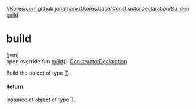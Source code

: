 //[Kores](../../../../index.md)/[com.github.jonathanxd.kores.base](../../index.md)/[ConstructorDeclaration](../index.md)/[Builder](index.md)/[build](build.md)

# build

[jvm]\
open override fun [build](build.md)(): [ConstructorDeclaration](../index.md)

Build the object of type [T](../../../com.github.jonathanxd.kores.builder/-builder/index.md).

#### Return

Instance of object of type [T](../../../com.github.jonathanxd.kores.builder/-builder/index.md).
